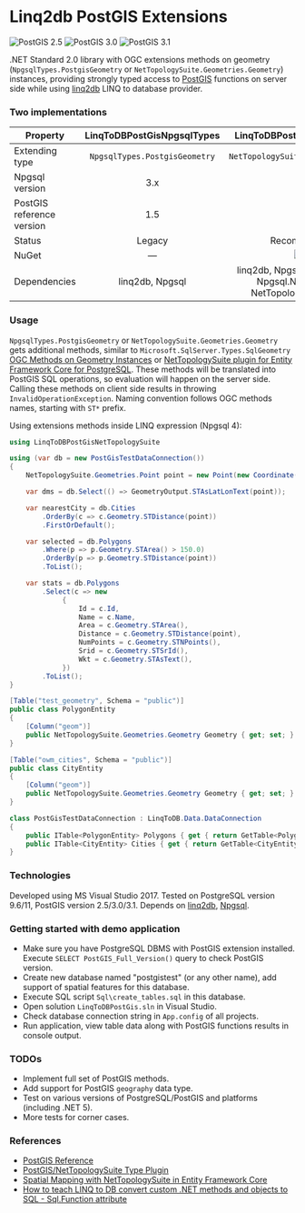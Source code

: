 # Linq2db PostGIS Extensions
![PostGIS 2.5](https://github.com/apdevelop/linq2db-postgis-extensions/actions/workflows/test_on_postgis-2.5.yml/badge.svg)
![PostGIS 3.0](https://github.com/apdevelop/linq2db-postgis-extensions/actions/workflows/test_on_postgis-3.0.yml/badge.svg)
![PostGIS 3.1](https://github.com/apdevelop/linq2db-postgis-extensions/actions/workflows/test_on_postgis-3.1.yml/badge.svg)

.NET Standard 2.0 library with OGC extensions methods on geometry (`NpgsqlTypes.PostgisGeometry` or `NetTopologySuite.Geometries.Geometry`) instances, providing strongly typed access to [PostGIS](http://postgis.net/) functions on server side while using [linq2db](https://github.com/linq2db/linq2db) LINQ to database provider.

### Two implementations

| Property       | LinqToDBPostGisNpgsqlTypes  | LinqToDBPostGisNetTopologySuite      |
| -------------- |:---------------------------:|:------------------------------------:|
| Extending type | `NpgsqlTypes.PostgisGeometry` | `NetTopologySuite.Geometries.Geometry` |
| Npgsql version | 3.x                         | 4.x                                  |
| PostGIS reference version     | 1.5                      | 3.0/3.1                  |
| Status         | Legacy                      | Recommended way                      |
| NuGet          |   &mdash;       |  [![NuGet](https://img.shields.io/nuget/v/LinqToDBPostGisNTS.svg)](https://www.nuget.org/packages/LinqToDBPostGisNTS/) |
| Dependencies   | linq2db, Npgsql           | linq2db, Npgsql, NetTopologySuite, Npgsql.NetTopologySuite, NetTopologySuite.IO.PostGis |

### Usage
`NpgsqlTypes.PostgisGeometry` or `NetTopologySuite.Geometries.Geometry` gets additional methods, similar to `Microsoft.SqlServer.Types.SqlGeometry` 
[OGC Methods on Geometry Instances](https://docs.microsoft.com/sql/t-sql/spatial-geometry/ogc-methods-on-geometry-instances?view=sql-server-2016) or 
[NetTopologySuite plugin for Entity Framework Core for PostgreSQL](https://www.npgsql.org/efcore/mapping/nts.html).
These methods will be translated into PostGIS SQL operations, so evaluation will happen on the server side. Calling these methods on client side results in throwing `InvalidOperationException`.
Naming convention follows OGC methods names, starting with `ST*` prefix.

Using extensions methods inside LINQ expression (Npgsql 4):

```c#
using LinqToDBPostGisNetTopologySuite

using (var db = new PostGisTestDataConnection())
{
    NetTopologySuite.Geometries.Point point = new Point(new Coordinate(1492853, 6895498)) { SRID = 3857 };

    var dms = db.Select(() => GeometryOutput.STAsLatLonText(point));

    var nearestCity = db.Cities
        .OrderBy(c => c.Geometry.STDistance(point))
        .FirstOrDefault();

    var selected = db.Polygons
        .Where(p => p.Geometry.STArea() > 150.0)
        .OrderBy(p => p.Geometry.STDistance(point))
        .ToList();

    var stats = db.Polygons
        .Select(c => new
             {
                 Id = c.Id,
                 Name = c.Name,
                 Area = c.Geometry.STArea(),
                 Distance = c.Geometry.STDistance(point),
                 NumPoints = c.Geometry.STNPoints(),
                 Srid = c.Geometry.STSrId(),
                 Wkt = c.Geometry.STAsText(),
             })
        .ToList();
}
```

```c#
[Table("test_geometry", Schema = "public")]
public class PolygonEntity
{
    [Column("geom")]
    public NetTopologySuite.Geometries.Geometry Geometry { get; set; }
}

[Table("owm_cities", Schema = "public")]
public class CityEntity
{
    [Column("geom")]
    public NetTopologySuite.Geometries.Geometry Geometry { get; set; }
}

class PostGisTestDataConnection : LinqToDB.Data.DataConnection
{
    public ITable<PolygonEntity> Polygons { get { return GetTable<PolygonEntity>(); } }
    public ITable<CityEntity> Cities { get { return GetTable<CityEntity>(); } }
}
```

### Technologies
Developed using MS Visual Studio 2017.
Tested on PostgreSQL version 9.6/11, PostGIS version 2.5/3.0/3.1.
Depends on [linq2db](https://github.com/linq2db/linq2db), [Npgsql](https://github.com/npgsql/npgsql).

### Getting started with demo application
* Make sure you have PostgreSQL DBMS with PostGIS extension installed. Execute `SELECT PostGIS_Full_Version()` query to check PostGIS version.
* Create new database named "postgistest" (or any other name), add support of spatial features for this database.
* Execute SQL script `Sql\create_tables.sql` in this database.
* Open solution `LinqToDBPostGis.sln` in Visual Studio.
* Check database connection string in `App.config` of all projects.
* Run application, view table data along with PostGIS functions results in console output.

### TODOs
 * Implement full set of PostGIS methods.
 * Add support for PostGIS `geography` data type.
 * Test on various versions of PostgreSQL/PostGIS and platforms (including .NET 5).
 * More tests for corner cases.
 
### References
* [PostGIS Reference](https://postgis.net/docs/manual-3.0/reference.html)
* [PostGIS/NetTopologySuite Type Plugin](https://www.npgsql.org/doc/types/nts.html)
* [Spatial Mapping with NetTopologySuite in Entity Framework Core](https://www.npgsql.org/efcore/mapping/nts.html)
* [How to teach LINQ to DB convert custom .NET methods and objects to SQL - Sql.Function attribute](http://blog.linq2db.com/2016/06/how-to-teach-linq-to-db-convert-custom.html)
